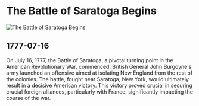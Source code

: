 # The Battle of Saratoga Begins

![The Battle of Saratoga Begins](https://cdn.britannica.com/24/143624-050-258E77C1/Surrender-of-General-Burgoyne-canvas-John-Trumbull-1821.jpg)

## 1777-07-16

On July 16, 1777, the Battle of Saratoga, a pivotal turning point in the American Revolutionary War, commenced.  British General John Burgoyne's army launched an offensive aimed at isolating New England from the rest of the colonies. The battle, fought near Saratoga, New York, would ultimately result in a decisive American victory. This victory proved crucial in securing crucial foreign alliances, particularly with France, significantly impacting the course of the war.